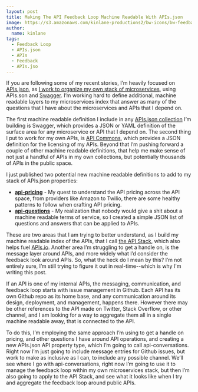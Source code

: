 ```yaml
---
layout: post
title: Making The API Feedback Loop Machine Readable With APIs.json
image: https://s3.amazonaws.com/kinlane-productions2/bw-icons/bw-feedback-loop.png
author:
  name: kinlane
tags:
  - Feedback Loop
  - APIs.json
  - APIs
  - Feedback
  - APIs.jso
---
```

If you are following some of my recent stories, I’m heavily focused on [APIs.json](http://apisjson.org), as [I work to organize my own stack of microservices](https://kin-lane.github.io/master/index.html), using APIs.son and [Swagger](http://swagger.io). I’m working hard to define additional, machine readable layers to my microservices index that answer as many of the questions that I have about the microservices and APIs that I depend on.

The first machine readable definition I include in any [APIs.json collection](http://apievangelist.com/2015/03/04/making-sure-my-api-roundup-stories-are-machine-readable-by-designing-them-as-apisjson-collections/) I’m building is Swagger, which provides a JSON or YAML definition of the surface area for any microservice or API that I depend on. The second thing I put to work for my own APIs, is [API Commons](http://apicommons.org), which provides a JSON definition for the licensing of my APIs. Beyond that I’m pushing forward a couple of other machine readable definitions, that help me make sense of not just a handful of APIs in my own collections, but potentially thousands of APIs in the public space.

I just published two potential new machine readable definitions to add to my stack of APIs.json properties:

*   **[api-pricing](http://api-pricing.apievangelist.com/)** - My quest to understand the API pricing across the API space, from providers like Amazon to Twilio, there are some healthy patterns to follow when crafting API pricing.
*   **[api-questions](http://api-qa.apievangelist.com/)** - My realization that nobody would give a shit about a machine readable terms of service, so I created a simple JSON list of questions and answers that can be applied to APIs.

These are two areas that I am trying to better understand, as I build my machine readable index of the APIs, that I call [the API Stack](http://theapistack.com), which also helps fuel [APIs.io](http://apis.io). Another area I’m struggling to get a handle on, is the message layer around APIs, and more widely what I’d consider the feedback look around APIs. So, what the heck do I mean by this? I’m not entirely sure, I’m still trying to figure it out in real-time--which is why I'm writing this post. 

If an API is one of my internal APIs, the messaging, communication, and feedback loop starts with issue management in Github. Each API has its own Github repo as its home base, and any communication around its design, deployment, and management, happens there. However there may be other references to the API made on Twitter, Stack Overflow, or other channel, and I am looking for a way to aggregate them all in a single machine readable away, that is connected to the API.

To do this, I’m employing the same approach I’m using to get a handle on pricing, and other questions I have around API operations, and creating a new APIs.json API property type, which I’m going to call api-conversations. Right now I’m just going to include message entries for Github issues, but work to make as inclusive as I can, to include any possible channel. We’ll see where I go with api-conversations, right now I’m going to use it to manage the feedback loop within my own microservices stack, but then I’m also going to apply to the API Stack, and see what it looks like when I try and aggregate the feedback loop around public APIs.
